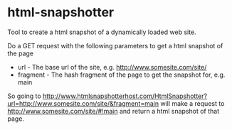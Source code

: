 html-snapshotter
================

Tool to create a html snapshot of a dynamically loaded web site.

Do a GET request with the following parameters to get a html snapshot of the page
* url - The base url of the site, e.g. http://www.somesite.com/site/
* fragment - The hash fragment of the page to get the snapshot for, e.g. main

So going to http://www.htmlsnapshotterhost.com/HtmlSnapshotter?url=http://www.somesite.com/site/&fragment=main will make a request to http://www.somesite.com/site/#!main and return a html snapshot of that page.
